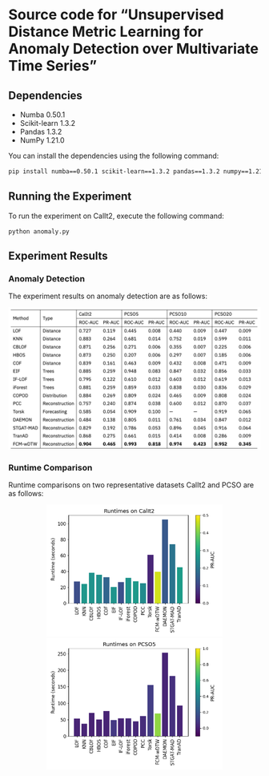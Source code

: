 # Source code for “Unsupervised Distance Metric Learning for Anomaly Detection over Multivariate Time Series”

## Dependencies

- Numba 0.50.1
- Scikit-learn 1.3.2
- Pandas 1.3.2
- NumPy 1.21.0

You can install the dependencies using the following command:

```bash
pip install numba==0.50.1 scikit-learn==1.3.2 pandas==1.3.2 numpy==1.21.0
```

## Running the Experiment

To run the experiment on CalIt2, execute the following command:

```
python anomaly.py
```

## Experiment Results

### Anomaly Detection

The experiment results on anomaly detection are as follows:

![image-20231126195048225](./Pics/Anomaly_detection.png)

### Runtime Comparison

Runtime comparisons on two representative datasets CalIt2 and PCSO are as follows:

<center class="half">
<img src="./Pics/Runtime_CalIt2.png" width="350"/><img src="./Pics/Runtime_PCSO5.png" width="350"/></center>
